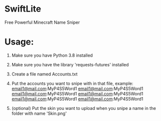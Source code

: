 # SwiftLite
 Free Powerful Minecraft Name Sniper

# Usage:
 1. Make sure you have Python 3.8 installed
 2. Make sure you have the library 'requests-futures' installed
 3. Create a file named Accounts.txt
 4. Put the accounts you want to snipe with in that file, example: 
 email1@mail.com:MyP4S5Word1
 email1@mail.com:MyP4S5Word1
 email1@mail.com:MyP4S5Word1
 email1@mail.com:MyP4S5Word1
 email1@mail.com:MyP4S5Word1
 email1@mail.com:MyP4S5Word1

 5. (optional) Put the skin you want to upload when you snipe a name in the folder with name 'Skin.png'
